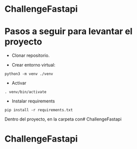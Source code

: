# ChallengeFastapi


# Pasos a seguir para levantar el proyecto

- Clonar repositorio.

- Crear entorno virtual:

``` python3 -m venv ./venv ```

- Activar

``` . venv/bin/activate ```

- Instalar requirements

``` pip install -r requirements.txt ```


Dentro del proyecto, en la carpeta con# ChallengeFastapi
# ChallengeFastapi
